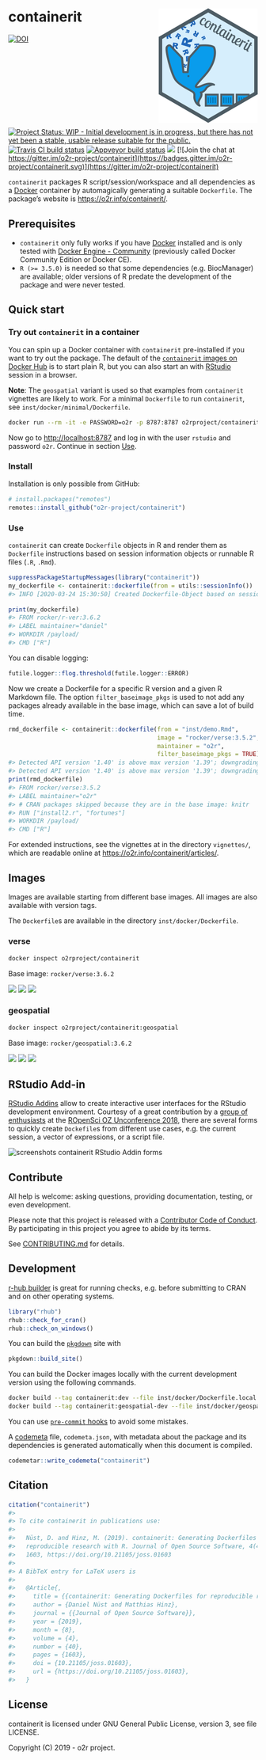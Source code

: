 
<!-- README.md is generated from README.Rmd. Please edit that file! -->

# containerit <img src="man/figures/logo.png" align="right" alt="containerit logo" width="200" style="padding: 0 0 10px 10px;" />

<!-- badges: start -->

[![DOI](https://joss.theoj.org/papers/10.21105/joss.01603/status.svg)](https://doi.org/10.21105/joss.01603)
[![Project Status: WIP - Initial development is in progress, but there
has not yet been a stable, usable release suitable for the
public.](https://www.repostatus.org/badges/latest/wip.svg)](https://www.repostatus.org/#wip)
[![Travis CI build
status](https://travis-ci.org/o2r-project/containerit.svg?branch=master)](https://travis-ci.org/o2r-project/containerit)
[![Appveyor build
status](https://ci.appveyor.com/api/projects/status/2242hcwagoafxaxq?svg=true)](https://ci.appveyor.com/project/nuest/containerit-rrvpq)
[![](https://www.r-pkg.org/badges/version/containerit)](https://github.com/o2r-project/containerit/issues/68)
[![Join the chat at
https://gitter.im/o2r-project/containerit](https://badges.gitter.im/o2r-project/containerit.svg)](https://gitter.im/o2r-project/containerit)
<span class="altmetric-embed" data-badge-popover="bottom" data-badge-type="2" data-doi="10.21105/joss.01603" data-condensed="true" data-hide-no-mentions="true"></span>
<!-- badges: end -->

<script type='text/javascript' src='https://d1bxh8uas1mnw7.cloudfront.net/assets/embed.js'></script>

`containerit` packages R script/session/workspace and all dependencies
as a [Docker](https://docker.com/) container by automagically generating
a suitable `Dockerfile`. The package’s website is
<https://o2r.info/containerit/>.

## Prerequisites

  - `containerit` only fully works if you have
    [Docker](https://en.wikipedia.org/wiki/Docker_\(software\))
    installed and is only tested with [Docker Engine -
    Community](https://docs.docker.com/install/overview/) (previously
    called Docker Community Edition or Docker CE).
  - `R (>= 3.5.0)` is needed so that some dependencies
    (e.g. BiocManager) are available; older versions of R predate the
    development of the package and were never tested.

## Quick start

### Try out `containerit` in a container

You can spin up a Docker container with `containerit` pre-installed if
you want to try out the package. The default of the [`containerit`
images on Docker Hub](#images) is to start plain R, but you can also
start an with [RStudio](https://www.rstudio.com/products/rstudio/)
session in a browser.

**Note**: The `geospatial` variant is used so that examples from
`containerit` vignettes are likely to work. For a minimal `Dockerfile`
to run `containerit`, see `inst/docker/minimal/Dockerfile`.

``` bash
docker run --rm -it -e PASSWORD=o2r -p 8787:8787 o2rproject/containerit:geospatial /init
```

Now go to <http://localhost:8787> and log in with the user `rstudio` and
password `o2r`. Continue in section [Use](#use).

### Install

Installation is only possible from GitHub:

``` r
# install.packages("remotes")
remotes::install_github("o2r-project/containerit")
```

### Use

`containerit` can create `Dockerfile` objects in R and render them as
`Dockerfile` instructions based on session information objects or
runnable R files (`.R`, `.Rmd`).

``` r
suppressPackageStartupMessages(library("containerit"))
my_dockerfile <- containerit::dockerfile(from = utils::sessionInfo())
#> INFO [2020-03-24 15:30:50] Created Dockerfile-Object based on sessionInfo
```

``` r
print(my_dockerfile)
#> FROM rocker/r-ver:3.6.2
#> LABEL maintainer="daniel"
#> WORKDIR /payload/
#> CMD ["R"]
```

You can disable logging:

``` r
futile.logger::flog.threshold(futile.logger::ERROR)
```

Now we create a Dockerfile for a specific R version and a given R
Markdown file. The option `filter_baseimage_pkgs` is used to not add any
packages already available in the base image, which can save a lot of
build time.

``` r
rmd_dockerfile <- containerit::dockerfile(from = "inst/demo.Rmd",
                                          image = "rocker/verse:3.5.2",
                                          maintainer = "o2r",
                                          filter_baseimage_pkgs = TRUE)
#> Detected API version '1.40' is above max version '1.39'; downgrading
#> Detected API version '1.40' is above max version '1.39'; downgrading
print(rmd_dockerfile)
#> FROM rocker/verse:3.5.2
#> LABEL maintainer="o2r"
#> # CRAN packages skipped because they are in the base image: knitr
#> RUN ["install2.r", "fortunes"]
#> WORKDIR /payload/
#> CMD ["R"]
```

For extended instructions, see the vignettes at in the directory
`vignettes/`, which are readable online at
<https://o2r.info/containerit/articles/>.

## Images

Images are available starting from different base images. All images are
also available with version tags.

The `Dockerfile`s are available in the directory
`inst/docker/Dockerfile`.

### verse

``` bash
docker inspect o2rproject/containerit
```

Base image: `rocker/verse:3.6.2`

[![](https://images.microbadger.com/badges/version/o2rproject/containerit.svg)](https://microbadger.com/images/o2rproject/containerit "Get your own version badge on microbadger.com")
[![](https://images.microbadger.com/badges/image/o2rproject/containerit.svg)](https://microbadger.com/images/o2rproject/containerit "Get your own image badge on microbadger.com")
[![](https://images.microbadger.com/badges/commit/o2rproject/containerit.svg)](https://microbadger.com/images/o2rproject/containerit "Get your own commit badge on microbadger.com")

### geospatial

``` bash
docker inspect o2rproject/containerit:geospatial
```

Base image: `rocker/geospatial:3.6.2`

[![](https://images.microbadger.com/badges/version/o2rproject/containerit:geospatial.svg)](https://microbadger.com/images/o2rproject/containerit:geospatial "Get your own version badge on microbadger.com")
[![](https://images.microbadger.com/badges/image/o2rproject/containerit:geospatial.svg)](https://microbadger.com/images/o2rproject/containerit:geospatial "Get your own image badge on microbadger.com")
[![](https://images.microbadger.com/badges/commit/o2rproject/containerit:geospatial.svg)](https://microbadger.com/images/o2rproject/containerit:geospatial "Get your own commit badge on microbadger.com")

## RStudio Add-in

[RStudio Addins](https://rstudio.github.io/rstudioaddins/) allow to
create interactive user interfaces for the RStudio development
environment. Courtesy of a great contribution by a [group of
enthusiasts](https://github.com/o2r-project/containerit/issues/27#issuecomment-440869329)
at the [ROpenSci OZ
Unconference 2018](https://ozunconf18.ropensci.org/), there are several
forms to quickly create `Dockefile`s from different use cases, e.g. the
current session, a vector of expressions, or a script file.

![screenshots containerit RStudio Addin
forms](https://user-images.githubusercontent.com/1325054/61534429-e1345980-aa2f-11e9-8f5d-e6f67e5d7dde.png)

## Contribute

All help is welcome: asking questions, providing documentation, testing,
or even development.

Please note that this project is released with a [Contributor Code of
Conduct](CONDUCT.md). By participating in this project you agree to
abide by its terms.

See [CONTRIBUTING.md](CONTRIBUTING.md) for details.

## Development

[r-hub builder](https://builder.r-hub.io/) is great for running checks,
e.g. before submitting to CRAN and on other operating systems.

``` r
library("rhub")
rhub::check_for_cran()
rhub::check_on_windows()
```

You can build the [`pkgdown`](https://pkgdown.r-lib.org/) site with

``` r
pkgdown::build_site()
```

You can build the Docker images locally with the current development
version using the following commands.

``` bash
docker build --tag containerit:dev --file inst/docker/Dockerfile.local .
docker build --tag containerit:geospatial-dev --file inst/docker/geospatial/Dockerfile.local .
```

You can use [`pre-commit`
hooks](https://github.com/lorenzwalthert/pre-commit-hooks) to avoid some
mistakes.

A [codemeta](https://codemeta.github.io/) file, `codemeta.json`, with
metadata about the package and its dependencies is generated
automatically when this document is compiled.

``` r
codemetar::write_codemeta("containerit")
```

## Citation

``` r
citation("containerit")
#> 
#> To cite containerit in publications use:
#> 
#>   Nüst, D. and Hinz, M. (2019). containerit: Generating Dockerfiles for
#>   reproducible research with R. Journal of Open Source Software, 4(40),
#>   1603, https://doi.org/10.21105/joss.01603
#> 
#> A BibTeX entry for LaTeX users is
#> 
#>   @Article{,
#>     title = {{containerit: Generating Dockerfiles for reproducible research with R}},
#>     author = {Daniel Nüst and Matthias Hinz},
#>     journal = {{Journal of Open Source Software}},
#>     year = {2019},
#>     month = {8},
#>     volume = {4},
#>     number = {40},
#>     pages = {1603},
#>     doi = {10.21105/joss.01603},
#>     url = {https://doi.org/10.21105/joss.01603},
#>   }
```

## License

containerit is licensed under GNU General Public License, version 3, see
file LICENSE.

Copyright (C) 2019 - o2r project.
